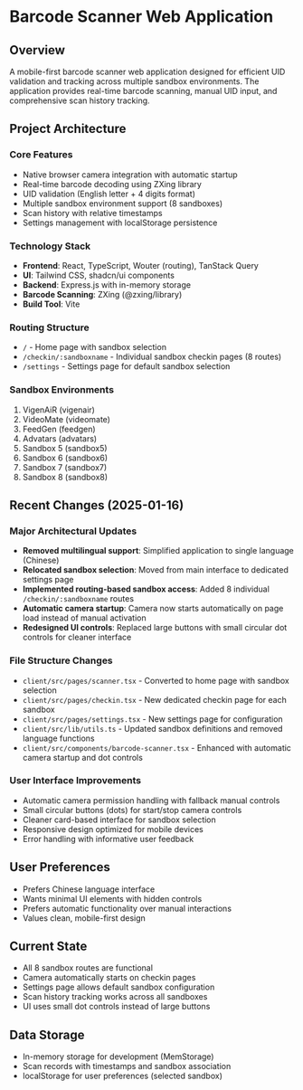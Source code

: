 # Barcode Scanner Web Application

## Overview
A mobile-first barcode scanner web application designed for efficient UID validation and tracking across multiple sandbox environments. The application provides real-time barcode scanning, manual UID input, and comprehensive scan history tracking.

## Project Architecture

### Core Features
- Native browser camera integration with automatic startup
- Real-time barcode decoding using ZXing library
- UID validation (English letter + 4 digits format)
- Multiple sandbox environment support (8 sandboxes)
- Scan history with relative timestamps
- Settings management with localStorage persistence

### Technology Stack
- **Frontend**: React, TypeScript, Wouter (routing), TanStack Query
- **UI**: Tailwind CSS, shadcn/ui components
- **Backend**: Express.js with in-memory storage
- **Barcode Scanning**: ZXing (@zxing/library)
- **Build Tool**: Vite

### Routing Structure
- `/` - Home page with sandbox selection
- `/checkin/:sandboxname` - Individual sandbox checkin pages (8 routes)
- `/settings` - Settings page for default sandbox selection

### Sandbox Environments
1. VigenAiR (vigenair)
2. VideoMate (videomate) 
3. FeedGen (feedgen)
4. Advatars (advatars)
5. Sandbox 5 (sandbox5)
6. Sandbox 6 (sandbox6)
7. Sandbox 7 (sandbox7)
8. Sandbox 8 (sandbox8)

## Recent Changes (2025-01-16)

### Major Architectural Updates
- **Removed multilingual support**: Simplified application to single language (Chinese)
- **Relocated sandbox selection**: Moved from main interface to dedicated settings page
- **Implemented routing-based sandbox access**: Added 8 individual `/checkin/:sandboxname` routes
- **Automatic camera startup**: Camera now starts automatically on page load instead of manual activation
- **Redesigned UI controls**: Replaced large buttons with small circular dot controls for cleaner interface

### File Structure Changes
- `client/src/pages/scanner.tsx` - Converted to home page with sandbox selection
- `client/src/pages/checkin.tsx` - New dedicated checkin page for each sandbox
- `client/src/pages/settings.tsx` - New settings page for configuration
- `client/src/lib/utils.ts` - Updated sandbox definitions and removed language functions
- `client/src/components/barcode-scanner.tsx` - Enhanced with automatic camera startup and dot controls

### User Interface Improvements
- Automatic camera permission handling with fallback manual controls
- Small circular buttons (dots) for start/stop camera controls
- Cleaner card-based interface for sandbox selection
- Responsive design optimized for mobile devices
- Error handling with informative user feedback

## User Preferences
- Prefers Chinese language interface
- Wants minimal UI elements with hidden controls
- Prefers automatic functionality over manual interactions
- Values clean, mobile-first design

## Current State
- All 8 sandbox routes are functional
- Camera automatically starts on checkin pages
- Settings page allows default sandbox configuration
- Scan history tracking works across all sandboxes
- UI uses small dot controls instead of large buttons

## Data Storage
- In-memory storage for development (MemStorage)
- Scan records with timestamps and sandbox association
- localStorage for user preferences (selected sandbox)